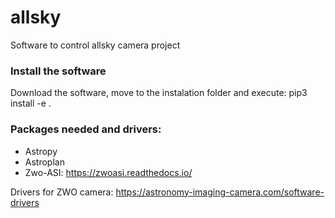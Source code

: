# allsky
Software to control allsky camera project


### Install the software

Download the software, move to the instalation folder and execute:
    pip3 install -e .


### Packages needed and drivers:
 - Astropy
 - Astroplan
 - Zwo-ASI: https://zwoasi.readthedocs.io/

Drivers for ZWO camera:
    https://astronomy-imaging-camera.com/software-drivers
